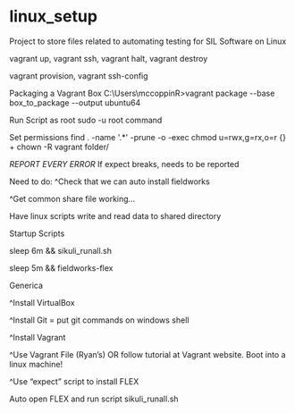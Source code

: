 # linux_setup
Project to store files related to automating testing for SIL Software on Linux

vagrant up, vagrant ssh, vagrant halt, vagrant destroy

vagrant provision, vagrant ssh-config

Packaging a Vagrant Box
C:\Users\mccoppinR>vagrant package --base box_to_package
--output ubuntu64

Run Script as root
sudo -u root command

Set permissions
find . -name '.*' -prune -o -exec chmod u=rwx,g=rx,o=r {} +
chown -R vagrant folder/

*REPORT EVERY ERROR*
If expect breaks, needs to be reported


Need to do:
^Check that we can auto install fieldworks

^Get common share file working…

Have linux scripts write and read data to shared directory

Startup Scripts

sleep 6m && sikuli_runall.sh

sleep 5m && fieldworks-flex


Generica

^Install VirtualBox

^Install Git  =  put git commands on windows shell

^Install Vagrant

^Use Vagrant File (Ryan’s) OR follow tutorial at Vagrant website. Boot into a linux machine!

^Use “expect” script to install FLEX

Auto open FLEX and run script sikuli_runall.sh

